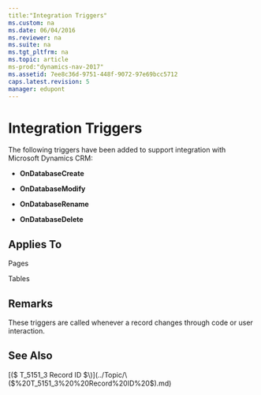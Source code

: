 ```yaml
---
title:"Integration Triggers"
ms.custom: na
ms.date: 06/04/2016
ms.reviewer: na
ms.suite: na
ms.tgt_pltfrm: na
ms.topic: article
ms-prod:"dynamics-nav-2017"
ms.assetid: 7ee8c36d-9751-448f-9072-97e69bcc5712
caps.latest.revision: 5
manager: edupont
---
```

# Integration Triggers
The following triggers have been added to support integration with Microsoft Dynamics CRM:  
  
-   **OnDatabaseCreate**  
  
-   **OnDatabaseModify**  
  
-   **OnDatabaseRename**  
  
-   **OnDatabaseDelete**  
  
## Applies To  
 Pages  
  
 Tables  
  
## Remarks  
 These triggers are called whenever a record changes through code or user interaction.  
  
## See Also  
 [\($ T\_5151\_3  Record ID $\)](../Topic/\($%20T_5151_3%20%20Record%20ID%20$\).md)